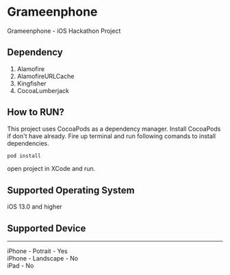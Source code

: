 # Grameenphone 
Grameenphone - iOS Hackathon Project

## Dependency
1. Alamofire
2. AlamofireURLCache
3. Kingfisher
4. CocoaLumberjack

## How to RUN?
This project uses CocoaPods as a dependency manager. Install CocoaPods if don't have already.
Fire up terminal and run following comands to install dependencies. 
```Bash
pod install 
```
open project in XCode and run.

## Supported Operating System
iOS 13.0 and higher

## Supported Device
------------------------------------
iPhone - Potrait - Yes <br>
iPhone - Landscape - No <br>
iPad - No <br>
